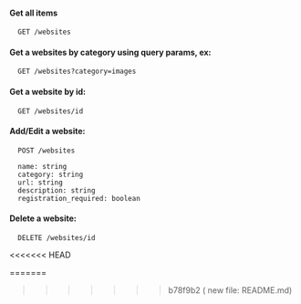 


#### Get all items

```http
  GET /websites

```

#### Get a websites by category using query params, ex:

```http
  GET /websites?category=images

```

#### Get a website by id:

```http
  GET /websites/id
```

#### Add/Edit a website:

```http
  POST /websites
```
```http
  name: string
  category: string
  url: string
  description: string
  registration_required: boolean
```
#### Delete a website:

```http
  DELETE /websites/id
```


  


<<<<<<< HEAD

=======
>>>>>>> b78f9b2 (	new file:   README.md)
